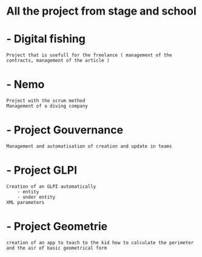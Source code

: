 # All the project from stage and school

# - Digital fishing
    Project that is usefull for the freelance ( management of the contracts, management of the article )
# - Nemo
    Project with the scrum method 
    Management of a diving company
# - Project Gouvernance
    Management and automatisation of creation and update in teams
# - Project GLPI
    Creation of an GLPI automatically 
        - entity
        - under entity
    XML parameters
# - Project Geometrie 
    creation of an app to teach to the kid how to calculate the perimeter and the air of basic geometrical form
        
